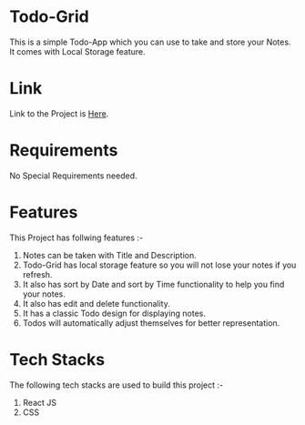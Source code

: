 # Todo-Grid 
This is a simple Todo-App which you can use to take and store your Notes. It comes with Local Storage feature.

# Link
Link to the Project is <a href="https://sparkling-fenglisu-0431f1.netlify.app/">Here</a>.

# Requirements
No Special Requirements needed.

# Features
This Project has follwing features :-
<ol>
 <li>Notes can be taken with Title and Description.</li>
 <li>Todo-Grid has local storage feature so you will not lose your notes if you refresh.</li>
 <li>It also has sort by Date and sort by Time functionality to help you find your notes.</li>
 <li>It also has edit and delete functionality.</li>
 <li>It has a classic Todo design for displaying notes.</li>
 <li>Todos will automatically adjust themselves for better representation.</li>
</ol>

# Tech Stacks   
The following tech stacks are used to build this project :-
        <ol>
            <li>React JS</li>
            <li>CSS</li>
        </ol>




